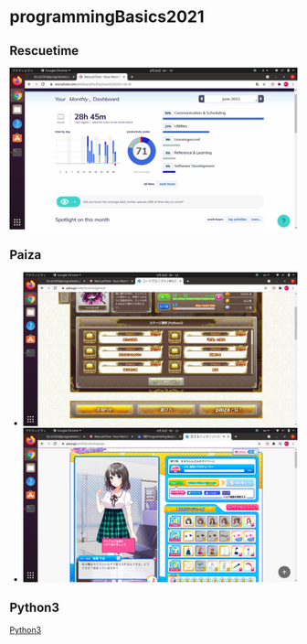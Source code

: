 # programmingBasics2021

## Rescuetime

![Rescuetime](./image/p1.png)

## Paiza

- ![コードクロニクル](./image/p2.png)
- ![恋するハッカソン](./image/p3.png)

## Python3

[Python3](https://github.com/itc-s21018/lesson.git)
